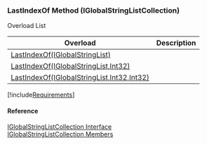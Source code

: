 ﻿### LastIndexOf Method (IGlobalStringListCollection)

Overload List

| Overload | Description |
| --- | --- |
| [LastIndexOf(IGlobalStringList)](fcSDK~FChoice.Foundation.Clarify.DataObjects.IGlobalStringListCollection~LastIndexOf(IGlobalStringList).md) |   |
| [LastIndexOf(IGlobalStringList,Int32)](fcSDK~FChoice.Foundation.Clarify.DataObjects.IGlobalStringListCollection~LastIndexOf(IGlobalStringList,Int32).md) |   |
| [LastIndexOf(IGlobalStringList,Int32,Int32)](fcSDK~FChoice.Foundation.Clarify.DataObjects.IGlobalStringListCollection~LastIndexOf(IGlobalStringList,Int32,Int32).md) |   |

[!include[Requirements](../partials/requirements.md)]



#### Reference

[IGlobalStringListCollection Interface](fcSDK~FChoice.Foundation.Clarify.DataObjects.IGlobalStringListCollection.md)  
[IGlobalStringListCollection Members](fcSDK~FChoice.Foundation.Clarify.DataObjects.IGlobalStringListCollection_members.md)